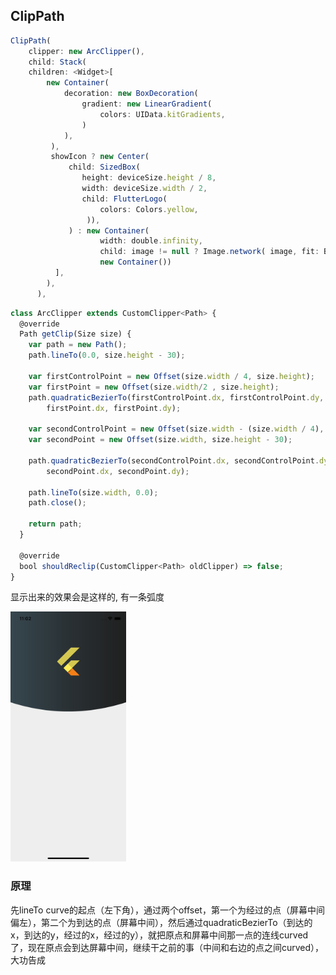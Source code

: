 ## ClipPath

```Javascript
ClipPath(
	clipper: new ArcClipper(),
	child: Stack(
	children: <Widget>[
        new Container(
        	decoration: new BoxDecoration(	
        		gradient: new LinearGradient(
                	colors: UIData.kitGradients,
              	)
			),
         ),
         showIcon ? new Center(
             child: SizedBox(
             	height: deviceSize.height / 8,
                width: deviceSize.width / 2,
                child: FlutterLogo(
                	colors: Colors.yellow,
                 )),
             ) : new Container( 
					width: double.infinity, 
                	child: image != null ? Image.network( image, fit: BoxFit.cover,):
					new Container())
          ],
        ),
      ),
```



```javascript
class ArcClipper extends CustomClipper<Path> {
  @override
  Path getClip(Size size) {
    var path = new Path();
    path.lineTo(0.0, size.height - 30);

    var firstControlPoint = new Offset(size.width / 4, size.height);
    var firstPoint = new Offset(size.width/2 , size.height);
    path.quadraticBezierTo(firstControlPoint.dx, firstControlPoint.dy,
        firstPoint.dx, firstPoint.dy);

    var secondControlPoint = new Offset(size.width - (size.width / 4), size.height);
    var secondPoint = new Offset(size.width, size.height - 30);

    path.quadraticBezierTo(secondControlPoint.dx, secondControlPoint.dy,
        secondPoint.dx, secondPoint.dy);

    path.lineTo(size.width, 0.0);
    path.close();

    return path;
  }

  @override
  bool shouldReclip(CustomClipper<Path> oldClipper) => false;
}

```

显示出来的效果会是这样的, 有一条弧度

<img src = "https://github.com/hptg1994/JSKnowledgeCollection/blob/master/Flutter/resource/ClipPathImg.png"  height = "400px" />

### 原理

先lineTo curve的起点（左下角），通过两个offset，第一个为经过的点（屏幕中间偏左），第二个为到达的点（屏幕中间），然后通过quadraticBezierTo（到达的x，到达的y，经过的x，经过的y），就把原点和屏幕中间那一点的连线curved了，现在原点会到达屏幕中间，继续干之前的事（中间和右边的点之间curved），大功告成